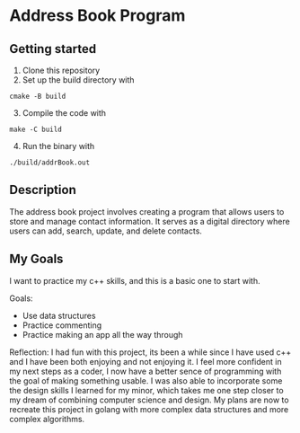 # Address Book Program

## Getting started
1. Clone this repository
2. Set up the build directory with
```
cmake -B build
```
3. Compile the code with
```
make -C build
```
4. Run the binary with
```
./build/addrBook.out
```

## Description
The address book project involves creating a program that allows users to store and manage contact information. It serves as a digital directory where users can add, search, update, and delete contacts.

## My Goals
I want to practice my c++ skills, and this is a basic one to start with.

Goals:
- Use data structures
- Practice commenting
- Practice making an app all the way through

Reflection:
I had fun with this project, its been a while since I have used c++ and I have been both enjoying and not enjoying it. I feel more confident in my next steps as a coder, I now have a better sence of programming with the goal of making something usable. I was also able to incorporate some the design skills I learned for my minor, which takes me one step closer to my dream of combining computer science and design. My plans are now to recreate this project in golang with more complex data structures and more complex algorithms.
